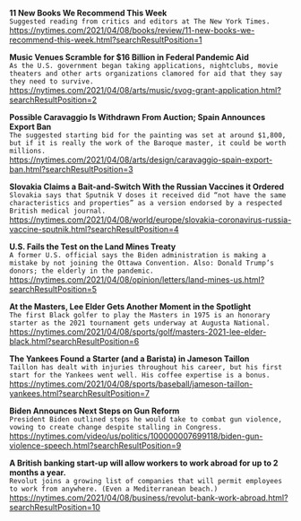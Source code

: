 **11 New Books We Recommend This Week**\
`Suggested reading from critics and editors at The New York Times.`\
https://nytimes.com/2021/04/08/books/review/11-new-books-we-recommend-this-week.html?searchResultPosition=1

**Music Venues Scramble for $16 Billion in Federal Pandemic Aid**\
`As the U.S. government began taking applications, nightclubs, movie theaters and other arts organizations clamored for aid that they say they need to survive.`\
https://nytimes.com/2021/04/08/arts/music/svog-grant-application.html?searchResultPosition=2

**Possible Caravaggio Is Withdrawn From Auction; Spain Announces Export Ban**\
`The suggested starting bid for the painting was set at around $1,800, but if it is really the work of the Baroque master, it could be worth millions.`\
https://nytimes.com/2021/04/08/arts/design/caravaggio-spain-export-ban.html?searchResultPosition=3

**Slovakia Claims a Bait-and-Switch With the Russian Vaccines it Ordered**\
`Slovakia says that Sputnik V doses it received did “not have the same characteristics and properties” as a version endorsed by a respected British medical journal.`\
https://nytimes.com/2021/04/08/world/europe/slovakia-coronavirus-russia-vaccine-sputnik.html?searchResultPosition=4

**U.S. Fails the Test on the Land Mines Treaty**\
`A former U.S. official says the Biden administration is making a mistake by not joining the Ottawa Convention. Also: Donald Trump’s donors; the elderly in the pandemic.`\
https://nytimes.com/2021/04/08/opinion/letters/land-mines-us.html?searchResultPosition=5

**At the Masters, Lee Elder Gets Another Moment in the Spotlight**\
`The first Black golfer to play the Masters in 1975 is an honorary starter as the 2021 tournament gets underway at Augusta National.`\
https://nytimes.com/2021/04/08/sports/golf/masters-2021-lee-elder-black.html?searchResultPosition=6

**The Yankees Found a Starter (and a Barista) in Jameson Taillon**\
`Taillon has dealt with injuries throughout his career, but his first start for the Yankees went well. His coffee expertise is a bonus.`\
https://nytimes.com/2021/04/08/sports/baseball/jameson-taillon-yankees.html?searchResultPosition=7

**Biden Announces Next Steps on Gun Reform**\
`President Biden outlined steps he would take to combat gun violence, vowing to create change despite stalling in Congress.`\
https://nytimes.com/video/us/politics/100000007699118/biden-gun-violence-speech.html?searchResultPosition=9

**A British banking start-up will allow workers to work abroad for up to 2 months a year.**\
`Revolut joins a growing list of companies that will permit employees to work from anywhere. (Even a Mediterranean beach.)`\
https://nytimes.com/2021/04/08/business/revolut-bank-work-abroad.html?searchResultPosition=10

